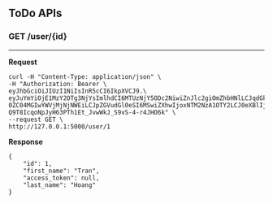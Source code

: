 ## ToDo APIs

### GET /user/{id}
----------------------------
**Request**

```
curl -H "Content-Type: application/json" \
-H "Authorization: Bearer \
eyJhbGciOiJIUzI1NiIsInR5cCI6IkpXVCJ9.\
eyJuYmYiOjE1MzY2OTg3NjYsImlhdCI6MTUzNjY5ODc2NiwiZnJlc2giOmZhbHNlLCJqdGkiOiI1MGQwZTdkNy1jMTk5LTQ1NmMtOTE\
0ZC04MGIwYWVjMjNjNWEiLCJpZGVudGl0eSI6MSwiZXhwIjoxNTM2NzA1OTY2LCJ0eXBlIjoiYWNjZXNzIn0.\
Q9T8IcqoNpJyH63PTh1Et_JvwWkJ_S9vS-4-r4JHO6k" \
--request GET \
http://127.0.0.1:5000/user/1
```

**Response**

```
{
    "id": 1,
    "first_name": "Tran",
    "access_token": null,
    "last_name": "Hoang"
}
```
